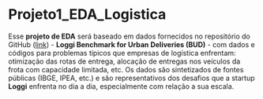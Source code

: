 # Projeto1_EDA_Logistica

Esse **projeto de EDA** será baseado em dados fornecidos no repositório do GitHub ([link](https://github.com/loggi/loggibud)) - **Loggi Benchmark for Urban Deliveries (BUD)** - com dados e códigos para problemas típicos que empresas de logística enfrentam: otimização das rotas de entrega, alocação de entregas nos veículos da frota com capacidade limitada, etc. Os dados são sintetizados de fontes públicas (IBGE, IPEA, etc.) e são representativos dos desafios que a startup **Loggi** enfrenta no dia a dia, especialmente com relação a sua escala.
